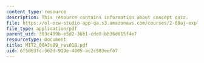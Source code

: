 ```yaml
---
content_type: resource
description: This resource contains information about concept quiz.
file: https://ol-ocw-studio-app-qa.s3.amazonaws.com/courses/2-00aj-exploring-sea-space-earth-fundamentals-of-engineering-design-spring-2009/6f5063fc562d919e4005ac2c983eefb7_MIT2_00AJs09_res01B.pdf
file_type: application/pdf
parent_uid: 303c499b-e5d2-36b1-cde0-bb36d615f4e7
resourcetype: Document
title: MIT2_00AJs09_res01B.pdf
uid: 6f5063fc-562d-919e-4005-ac2c983eefb7
---
```

